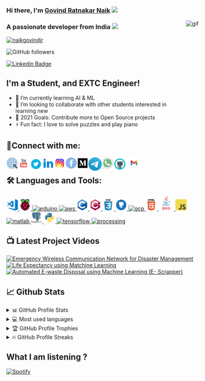 ### Hi there, I'm [Govind Ratnakar Naik][website] <img src="https://media.giphy.com/media/hvRJCLFzcasrR4ia7z/giphy.gif" width="25px">

<img  align="right" alt="gif" height = "230px"  src="https://media1.tenor.com/images/505ddb5e0b0e8c3e96b66e1469ef47c1/tenor.gif?itemid=4903969" />


<h3 align="left">A passionate developer from India <img src="https://emojis.slackmojis.com/emojis/images/1531849430/4246/blob-sunglasses.gif?1531849430" width="25px"></h3>
<p  align="left"> <a href="https://twitter.com/naikgovindjr" target="blank"><img src="https://img.shields.io/twitter/follow/NaikGovindjr?color=1DA1F2&label=follow&logo=twitter&style=for-the-badge" alt="naikgovindjr" /></a> </p>
<img alt="GitHub followers" src="https://komarev.com/ghpvc/?username=govindrnaik&color=006400&label=VISITORS&logo=GitHub&style=flat-square">

[![Linkedin Badge](https://img.shields.io/badge/-LinkedIn-blue?style=for-the-badge&logo=LinkedIn&logoColor=blue&label=CONNECT&link=https://www.linkedin.com/in/naikgovindr)](https://www.linkedin.com/in/naikgovindr)
  
## I'm a Student, and EXTC Engineer!

- 🌱 I’m currently learning AI & ML 
- 👯 I’m looking to collaborate with other students interested in learning new
- 🥅 2021 Goals: Contribute more to Open Source projects
- ⚡ Fun fact: I love to solve puzzles and play piano


## 🤝Connect with me:

[<img align="left" alt="gov.com" width="30px" src="https://github.com/govindrnaik/govindrnaik/blob/master/Profile%20Icons/internet-unscreen.gif" />][website]
[<img align="left" alt=" YouTube" width="30px" src="https://github.com/govindrnaik/govindrnaik/blob/master/Profile%20Icons/youtube.gif" />][youtube]
[<img align="left" alt="witter" width="35px" src="https://github.com/govindrnaik/govindrnaik/blob/master/Profile%20Icons/twitter.gif" />][twitter]
[<img align="left" alt="LinkedIn" width="30px" src="https://github.com/govindrnaik/govindrnaik/blob/master/Profile%20Icons/linkedin2.gif" />][linkedin]
[<img align="left" alt="Instagram" width="30px" src="https://github.com/govindrnaik/govindrnaik/blob/master/Profile%20Icons/instagram-unscreen.gif" />][instagram]
[<img align="left" alt=" facebook" width="30px" src="https://github.com/govindrnaik/govindrnaik/blob/master/Profile%20Icons/facebook-circled-unscreen.gif" />][facebook]
[<img align="left" alt=" medium" width="30px" src="https://github.com/govindrnaik/govindrnaik/blob/master/Profile%20Icons/medium-monogram.gif" />][medium]
[<img align="left" alt=" telegram" width="35px" src="https://github.com/govindrnaik/govindrnaik/blob/master/Profile%20Icons/telegram.gif" />][telegram]
[<img align="left" alt=" whatsapp" width="30px" src="https://github.com/govindrnaik/govindrnaik/blob/master/Profile%20Icons/whatsapp-unscreen.gif" />][whatsapp]
[<img align="left" alt=" github" width="35px" src="https://github.com/govindrnaik/govindrnaik/blob/master/Profile%20Icons/github-unscreen.gif" />][github]
[<img align="left" alt=" mail" width="39px" src="https://github.com/govindrnaik/govindrnaik/blob/master/Profile%20Icons/gmail.gif" />][mail]


</br>

## 🛠️ Languages and Tools:


<p align="left"> 
<a href="https://visualstudio.microsoft.com/vs/" target="_blank"> <img src="https://raw.githubusercontent.com/github/explore/80688e429a7d4ef2fca1e82350fe8e3517d3494d/topics/visual-studio-code/visual-studio-code.png" alt="Visual Studio Code" width="30" height="30"/> </a> 
<a href="https://www.raspberrypi.org/" target="_blank"> <img src="https://raw.githubusercontent.com/github/explore/80688e429a7d4ef2fca1e82350fe8e3517d3494d/topics/raspberry-pi/raspberry-pi.png" alt="Raspberry Pi" width="30" height="30"/> </a>    
<a href="https://www.arduino.cc/" target="_blank"> <img src="https://cdn.worldvectorlogo.com/logos/arduino-1.svg" alt="arduino" width="30" height="30"/> </a> 
<a href="https://aws.amazon.com" target="_blank"> <img src="https://upload.wikimedia.org/wikipedia/commons/thumb/5/5c/AWS_Simple_Icons_AWS_Cloud.svg/1024px-AWS_Simple_Icons_AWS_Cloud.svg.png" alt="aws" width="40" height="30"/> </a>
<a href="https://www.cprogramming.com/" target="_blank"> <img src="https://raw.githubusercontent.com/devicons/devicon/master/icons/c/c-original.svg" alt="c" width="30" height="30"/> </a> <a href="https://www.w3schools.com/cpp/" target="_blank"> <img src="https://raw.githubusercontent.com/devicons/devicon/master/icons/cplusplus/cplusplus-original.svg" alt="cplusplus" width="30" height="30"/> </a> 
<a href="https://www.w3schools.com/css/" target="_blank"> <img src="https://raw.githubusercontent.com/devicons/devicon/master/icons/css3/css3-original-wordmark.svg" alt="css3" width="30" height="30"/> </a> 
<a href="https://lab.github.com/githubtraining/introduction-to-github" target="_blank"> <img src="https://github.com/govindrnaik/govindrnaik/blob/master/github%20logo.png" alt="gcp" width="30" height="30"/> </a> 
<a href="https://cloud.google.com" target="_blank"> <img src="https://www.vectorlogo.zone/logos/google_cloud/google_cloud-icon.svg" alt="gcp" width="30" height="30"/> </a> 
<a href="https://www.w3.org/html/" target="_blank"> <img src="https://raw.githubusercontent.com/devicons/devicon/master/icons/html5/html5-original-wordmark.svg" alt="html5" width="30" height="30"/> </a> 
  <a href="https://www.java.com" target="_blank"> <img src="https://raw.githubusercontent.com/devicons/devicon/master/icons/java/java-original-wordmark.svg" alt="java" width="40" height="40"/> </a> 
  <a href="https://developer.mozilla.org/en-US/docs/Web/JavaScript" target="_blank"> <img src="https://raw.githubusercontent.com/devicons/devicon/master/icons/javascript/javascript-original.svg" alt="javascript" width="30" height="30"/> </a> 
  <a href="https://www.mathworks.com/" target="_blank"> <img src="https://upload.wikimedia.org/wikipedia/commons/2/21/Matlab_Logo.png" alt="matlab" width="30" height="30"/> </a> 
  <a href="https://www.postgresql.org" target="_blank"> <img src="https://raw.githubusercontent.com/devicons/devicon/master/icons/postgresql/postgresql-original-wordmark.svg" alt="postgresql" width="30" height="30"/> </a> 
  <a href="https://www.python.org" target="_blank"> <img src="https://raw.githubusercontent.com/devicons/devicon/master/icons/python/python-original.svg" alt="python" width="30" height="30"/> </a> 
  <a href="https://www.tensorflow.org" target="_blank"> <img src="https://www.vectorlogo.zone/logos/tensorflow/tensorflow-icon.svg" alt="tensorflow" width="30" height="30"/> </a> 
<a href="https://www.processing.org" target="_blank"> <img src="https://avatars.githubusercontent.com/u/1617169" alt="processing" width="30" height="30"/> </a> </p>



[website]: https://sites.google.com/viva-technology.org/govindnaik/home
[twitter]: https://twitter.com/NaikGovindjr
[youtube]: https://www.youtube.com/channel/UCilYVcxFZAYJ50xfQ8uVfxw
[instagram]: https://www.instagram.com/naikjr.govind
[linkedin]: https://www.linkedin.com/in/naikgovindr
[facebook]: https://www.facebook.com/profile.php?id=100008485660272
[medium]: https://medium.com/@govindrnaik.trk
[telegram]: https://t.me/tughlak
[whatsapp]: https://api.whatsapp.com/send/?phone=+918850922017&text=Hello%20found%20you%20from%20Github&app_absent=0
[github]: https://github.com/govindrnaik
[mail]: mailto:govindrnaik.trk@gmail.com

<!-- ### Blogs posts -->
<!-- BLOG-POST-LIST:START -->
<!-- BLOG-POST-LIST:END -->



## 📺 Latest Project Videos

<!-- YOUTUBE:START -->
<a href="https://www.youtube.com/watch?v=UI6MCAI6rSw" target="_blank"> <img src="https://i2.ytimg.com/vi/UI6MCAI6rSw/hqdefault.jpg" alt="Emergency Wireless Communication Network for Disaster Management" width="200" height="130"/> </a> 
<a href="https://www.youtube.com/watch?v=fDX08hQ3Gcw" target="_blank"> <img src="https://i3.ytimg.com/vi/fDX08hQ3Gcw/hqdefault.jpg" alt="Life Expectancy using Matchine Learning" width="200" height="130"/> </a> 
<a href="https://www.youtube.com/watch?v=wNOZP22RSwI" target="_blank"> <img src="https://i4.ytimg.com/vi/wNOZP22RSwI/hqdefault.jpg" alt="Automated E-waste Disposal using Machine Learning (E- Scrapper)" width="200" height="130"/> </a> 
<!-- YOUTUBE:END -->


## 📈 Github Stats

<details>
  <summary>📊 GitHub Profile Stats</summary>
  <br/>
  <p>&nbsp;<img align="center" src="https://github-readme-stats.vercel.app/api?username=govindrnaik&show_icons=true&locale=en&title_color=00FFFF&icon_color=00FF00&text_color=ffffff&bg_color=000000" alt="govindrnaik" /></p>
</details> 
<details> 
  <summary>💻 Most used languages</summary>
  <br/>
  <a href="https://github.com/anuraghazra/github-readme-stats"><img width ="350" src="https://github-readme-stats.vercel.app/api/top-langs?username=govindrnaik&show_icons=true&locale=en&title_color=ffffff&icon_color=00FF00&text_color=00FFFF&bg_color=000000" alt="govindrnaik" /></a>
  <br/>
  <b>Note:</b> This chart is only a metric of which languages my public code on GitHub consists of and does not reflect my experience or skill level.
</details>
<details>
  <summary>🏆 GitHub Profile Trophies</summary>
  <br/>
  <p align="left"> <a href="https://github.com/ryo-ma/github-profile-trophy"><img src="https://github-profile-trophy.vercel.app/?username=govindrnaik&column=2&theme=juicyfresh&margin-w=15&margin-h=15&rank=S,AAA,A,B,C,SECRET,SSS,SS,AA&no-bg=true" alt="govindrnaik" /></a> </p>
 
</details>
<details>
  <summary>🔥 GitHub Profile Streaks</summary>
  <br/>
  <a href="https://github.com/anuraghazra/github-readme-streak-stats"> <img align="left" width ="500" src="https://github-readme-streak-stats.herokuapp.com/?user=govindrnaik&theme=chartreuse-dark" alt="govindrnaik" />
</a>
</details>

## What I am listening ?
[![Spotify](https://spotify-song-play-pied.vercel.app/api/spotify)](https://open.spotify.com/user/govindrnaik.jr)

